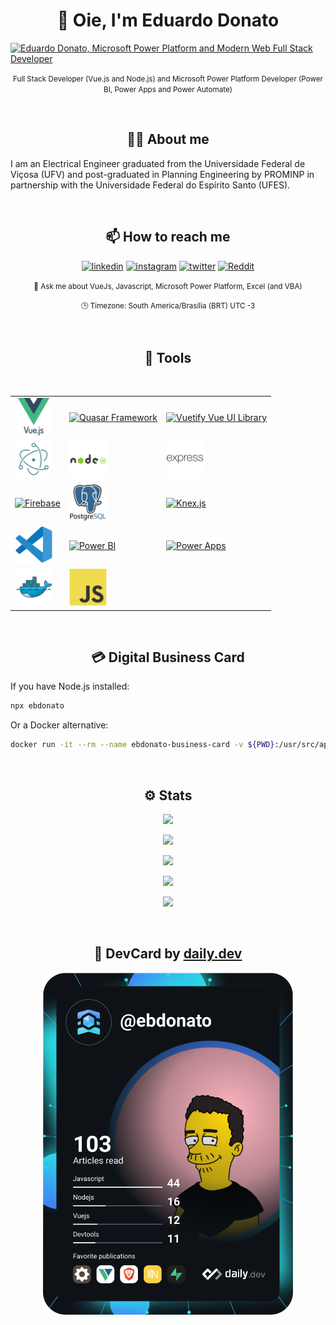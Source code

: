 <p>
    <h1 align="center">
        <b>
            👋 Oie, I'm Eduardo Donato
        </b>
    </h1>
</p>

[![Eduardo Donato, Microsoft Power Platform and Modern Web Full Stack Developer](https://pimp-my-readme.webapp.io/pimp-my-readme/wavy-banner?subtitle=Microsoft%20Power%20Platform%20and%20Modern%20Web%20Full%20Stack%20Developer&title=ebdonato)](https://pimp-my-readme.webapp.io)

<p align="center">
    <small>
        Full Stack Developer (Vue.js and Node.js) and Microsoft Power Platform Developer (Power BI, Power Apps and Power Automate)
    </small>
</p>

<br/>

<p>
    <h2 align="center">
        <b>
            🙍‍♂️ About me
        </b>
    </h2>
</p>

I am an Electrical Engineer graduated from the Universidade Federal de Viçosa (UFV) and post-graduated in Planning Engineering by PROMINP in partnership with the Universidade Federal do Espírito Santo (UFES).

<br/>

<p>
    <h2 align="center">
        <b>
            📫 How to reach me
        </b>
    </h2>
</p>

<p align="center">
    <a href="https://www.linkedin.com/in/ebdonato/" target="_blank"><img src='https://pimp-my-readme.webapp.io/pimp-my-readme/social-media?social=LinkedIn' alt='linkedin' height='60'></a>
    <a href="https://www.instagram.com/ebdonato/" target="_blank"><img src='https://pimp-my-readme.webapp.io/pimp-my-readme/social-media?social=Instagram' alt='instagram' height='60'></a>
    <a href="https://twitter.com/ebdonato" target="_blank"><img src='https://pimp-my-readme.webapp.io/pimp-my-readme/social-media?social=Twitter' alt='twitter' height='60'></a>
    <a href="https://www.reddit.com/user/ebdonato" target="_blank"><img src='https://pimp-my-readme.webapp.io/pimp-my-readme/social-media?social=Reddit' alt='Reddit' height='60'></a>
</p>

<p align="center">
    <small>
        💬 Ask me about VueJs, Javascript, Microsoft Power Platform, Excel (and VBA)
    </small>
</p>

<p align="center">
    <small>
        🕒 Timezone: South America/Brasília (BRT) UTC -3
    </small>
</p>

<br/>

<p>
    <h2 align="center">
        <b>
            🧰 Tools
        </b>
    </h2>
</p>

<br/>

<table border="0" cellpadding="5" cellspacing="15" align="center">
	<tbody>
		<tr>
			<td><a href="https://vuejs.org" target="_blank"><img src="https://raw.githubusercontent.com/devicons/devicon/master/icons/vuejs/vuejs-original-wordmark.svg" alt='Vue.js' height='60'></a></td>
			<td><a href="https://quasar.dev/" target="_blank"><img src="https://cdn.quasar.dev/logo/svg/quasar-logo.svg" alt='Quasar Framework' height='60'></a></td>
			<td><a href="https://vuetifyjs.com/" target="_blank"><img src="https://bestofjs.org/logos/vuetify.svg" alt='Vuetify Vue UI Library' height='60'></a></td>
		</tr>
		<tr>
			<td><a href="https://www.electronjs.org" target="_blank"><img src="https://raw.githubusercontent.com/devicons/devicon/master/icons/electron/electron-original.svg" alt='Electron' height='60'></a></td>
			<td><a href="https://nodejs.org" target="_blank"><img src="https://raw.githubusercontent.com/devicons/devicon/master/icons/nodejs/nodejs-original-wordmark.svg" alt=' Node.js' height='60'></a></td>
			<td><a href="https://expressjs.com" target="_blank"><img src="https://raw.githubusercontent.com/devicons/devicon/master/icons/express/express-original-wordmark.svg" alt='Express' height='60'></a></td>
		</tr>
		<tr>
			<td><a href="https://firebase.google.com/" target="_blank"><img src="https://www.vectorlogo.zone/logos/firebase/firebase-icon.svg" alt='Firebase' height='60'></a></td>
			<td><a href="https://www.postgresql.org" target="_blank"><img src="https://raw.githubusercontent.com/devicons/devicon/master/icons/postgresql/postgresql-original-wordmark.svg" alt='PostgreSQL' height='60'></a></td>
			<td><a href="https://knexjs.org" target="_blank"><img src="https://github.com/knex/documentation/raw/gh-pages/assets/favicons/android-chrome-192x192.png" alt='Knex.js' height='60'></a></td>
		</tr>
        <tr>
			<td><a href="https://code.visualstudio.com/" target="_blank"><img src="https://raw.githubusercontent.com/devicons/devicon/master/icons/vscode/vscode-original.svg" alt='VS Code' height='60'></a></td>
            <td><a href="https://powerbi.microsoft.com/" target="_blank"><img src="https://img.icons8.com/color/48/000000/power-bi.png" alt='Power BI' height='60'></a></td>
            <td><a href="https://powerapps.microsoft.com/" target="_blank"><img src="https://img.icons8.com/fluency/48/000000/microsoft-power-apps-2020.png" alt='Power Apps' height='60'></a></td>
		</tr>
        <tr>
            <td><a href="https://www.docker.com/" target="_blank"><img src="https://raw.githubusercontent.com/devicons/devicon/master/icons/docker/docker-original.svg" alt='Javascript' height='60'></a></td>
            <td><a href="https://developer.mozilla.org/en-US/docs/Web/JavaScript" target="_blank"><img src="https://raw.githubusercontent.com/devicons/devicon/master/icons/javascript/javascript-original.svg" alt='Javascript' height='60'></a></td>
            <td></td>
        </tr>
	</tbody>
</table>

<br/>

<p>
    <h2 align="center">
        <b>
            💳 Digital Business Card
        </b>
    </h2>
</p>

If you have Node.js installed:

```bash
npx ebdonato
```

Or a Docker alternative:

```bash
docker run -it --rm --name ebdonato-business-card -v ${PWD}:/usr/src/app -w /usr/src/app node:14 npx ebdonato
```

<br/>

<p>
    <h2 align="center">
        <b>
            ⚙ Stats
        </b>
    </h2>
</p>

<p align="center">
    <img src="https://gpvc.arturio.dev/ebdonato" />
</p>

<p align="center">
    <img src="https://github-readme-stats.vercel.app/api?username=ebdonato&theme=merko&show_icons=true" width="450"/>
</p>

<p align="center">
    <img src="https://github-readme-stats.vercel.app/api/top-langs/?username=ebdonato&layout=compact&theme=merko" width="450" />
</p>

<p align="center">
    <img src="https://github-readme-stats.vercel.app/api/wakatime?username=ebdonato&theme=merko" width="450" />
</p>

<p align="center">
    <img src="https://activity-graph.herokuapp.com/graph?username=ebdonato" />
</p>

<br />

<p>
    <h2 align="center">
        <b>
            📖 DevCard by <a href="https://app.daily.dev/" target="_blank">daily.dev</a>
        </b>
    </h2>
</p>

<p align="center">
    <a href="https://app.daily.dev/DailyDevTips" target="_blank"><img src="./devcard.svg" width="400" alt="Eduardo Donato's Dev Card"/></a>
</p>
